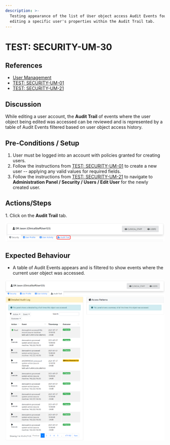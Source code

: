 ```yaml
---
description: >-
  Testing appearance of the list of User object access Audit Events found while
  editing a specific user's properties within the Audit Trail tab.
---
```


# TEST: SECURITY-UM-30

## References

* [User Management](broken-reference)
* [TEST: SECURITY-UM-01](test-security-um-01.md)
* [TEST: SECURITY-UM-21](test-security-um-21.md)

## Discussion

While editing a user account, the **Audit Trail** of events where the user object being edited was accessed can be reviewed and is represented by a table of Audit Events filtered based on user object access history.

## Pre-Conditions / Setup

1. User must be logged into an account with policies granted for creating users.
2. Follow the instructions from [TEST: SECURITY-UM-01](test-security-um-01.md) to create a new user -- applying any valid values for required fields.
3. Follow the instructions from [TEST: SECURITY-UM-21](test-security-um-21.md) to navigate to **Administration Panel / Security / Users / Edit User** for the newly created user.

## Actions/Steps

1\. Click on the **Audit Trail** tab.

![](<../../../../../../../../../.gitbook/assets/image (242).png>)

## Expected Behaviour

* A table of Audit Events appears and is filtered to show events where the current user object was accessed.

![](<../../../../../../../../../.gitbook/assets/image (247).png>)
